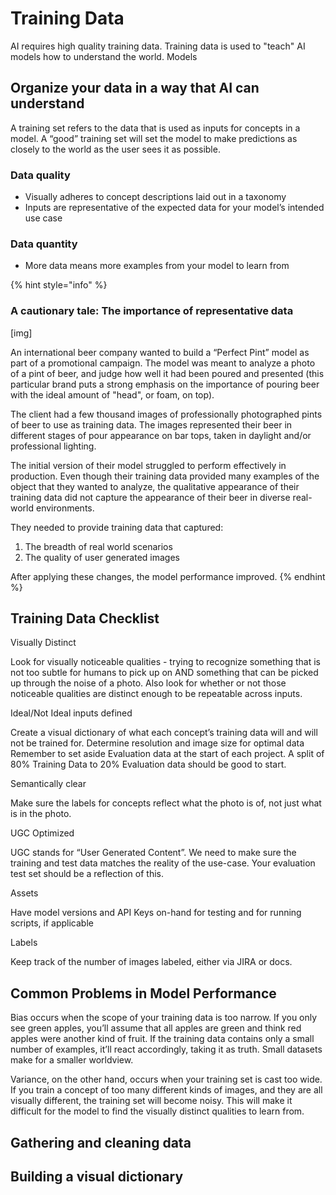 # Training Data

AI requires high quality training data. Training data is used to "teach" AI models how to understand the world. Models

## Organize your data in a way that AI can understand

A training set refers to the data that is used as inputs for concepts in a model. A “good” training set will set the model to make predictions as closely to the world as the user sees it as possible.

### Data quality

* Visually adheres to concept descriptions laid out in a taxonomy
* Inputs are representative of the expected data for your model’s intended use case

### Data quantity

* More data means more examples from your model to learn from

{% hint style="info" %}
### A cautionary tale: The importance of representative data

[img]

An international beer company wanted to build a “Perfect Pint” model as part of a promotional campaign. The model was meant to analyze a photo of a pint of beer, and judge how well it had been poured and presented (this particular brand puts a strong emphasis on the importance of pouring beer with the ideal amount of "head", or foam, on top).

The client had a few thousand images of professionally photographed pints of beer to use as training data. The images represented their beer in different stages of pour appearance on bar tops, taken in daylight and/or professional lighting.  

The initial version of their model struggled to perform effectively in production. Even though their training data provided many examples of the object that they wanted to analyze, the qualitative appearance of their training data did not capture the appearance of their beer in diverse real-world environments.

They needed to provide training data that captured:
1) The breadth of real world scenarios
2) The quality of user generated images

After applying these changes, the model performance improved.
{% endhint %}

## Training Data Checklist


Visually Distinct

Look for visually noticeable qualities - trying to recognize something that is not too subtle for humans to pick up on AND something that can be picked up through the noise of a photo. Also look for whether or not those noticeable qualities are distinct enough to be repeatable across inputs.

Ideal/Not Ideal inputs defined

Create a visual dictionary of what each concept’s training data will and will not be trained for.  Determine resolution and image size for optimal data
Remember to set aside Evaluation data at the start of each project. A split of 80% Training Data to 20% Evaluation data should be good to start.

Semantically clear

Make sure the labels for concepts reflect what the photo is of, not just what is in the photo.

UGC Optimized

UGC stands for “User Generated Content”. We need to make sure the training and test data matches the reality of the use-case. Your evaluation test set should be a reflection of this.

Assets

Have model versions and API Keys on-hand for testing and for running scripts, if applicable

Labels

Keep track of the number of images labeled, either via JIRA or docs.


## Common Problems in Model Performance

Bias occurs when the scope of your training data is too narrow. If you only see green apples, you’ll assume that all apples are green and think red apples were another kind of fruit. If the training data contains only a small number of examples, it’ll react accordingly, taking it as truth. Small datasets make for a smaller worldview.

Variance, on the other hand, occurs when your training set is cast too wide. If you train a concept of too many different kinds of images, and they are all visually different, the training set will become noisy. This will make it difficult for the model to find the visually distinct qualities to learn from.







## Gathering and cleaning data

## Building a visual dictionary
